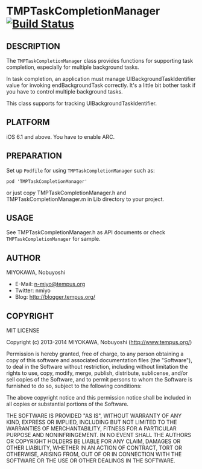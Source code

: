 TMPTaskCompletionManager [![Build Status](https://travis-ci.org/n-miyo/TMPTaskCompletionManager.png?branch=master)](https://travis-ci.org/n-miyo/TMPTaskCompletionManager)
====================


DESCRIPTION
--------------------

The `TMPTaskCompletionManager` class provides functions for supporting
task completion, especially for multiple background tasks.

In task completion, an application must manage UIBackgroundTaskIdentifier
value for invoking endBackgroundTask correctly.  It's a little bit
bother task if you have to control multiple background tasks.

This class supports for tracking UIBackgroundTaskIdentifier.


PLATFORM
--------------------

iOS 6.1 and above.  You have to enable ARC.


PREPARATION
--------------------

Set up `Podfile` for using `TMPTaskCompletionManager` such as:

    pod 'TMPTaskCompletionManager'

or just copy TMPTaskCompletionManager.h and TMPTaskCompletionManager.m
in Lib directory to your project.


USAGE
--------------------

See TMPTaskCompletionManager.h as API documents or check
`TMPTaskCompletionManager` for sample.


AUTHOR
--------------------

MIYOKAWA, Nobuyoshi

* E-Mail: n-miyo@tempus.org
* Twitter: nmiyo
* Blog: http://blogger.tempus.org/


COPYRIGHT
--------------------

MIT LICENSE

Copyright (c) 2013-2014 MIYOKAWA, Nobuyoshi (http://www.tempus.org/)

Permission is hereby granted, free of charge, to any person obtaining a
copy of this software and associated documentation files (the "Software"),
to deal in the Software without restriction, including without limitation
the rights to use, copy, modify, merge, publish, distribute, sublicense,
and/or sell copies of the Software, and to permit persons to whom the
Software is furnished to do so, subject to the following conditions:

The above copyright notice and this permission notice shall be included in
all copies or substantial portions of the Software.

THE SOFTWARE IS PROVIDED "AS IS", WITHOUT WARRANTY OF ANY KIND, EXPRESS OR
IMPLIED, INCLUDING BUT NOT LIMITED TO THE WARRANTIES OF MERCHANTABILITY,
FITNESS FOR A PARTICULAR PURPOSE AND NONINFRINGEMENT. IN NO EVENT SHALL THE
AUTHORS OR COPYRIGHT HOLDERS BE LIABLE FOR ANY CLAIM, DAMAGES OR OTHER
LIABILITY, WHETHER IN AN ACTION OF CONTRACT, TORT OR OTHERWISE, ARISING
FROM, OUT OF OR IN CONNECTION WITH THE SOFTWARE OR THE USE OR OTHER
DEALINGS IN THE SOFTWARE.

